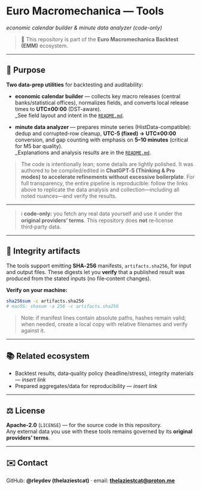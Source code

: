 # Euro Macromechanica — Tools  
*economic calendar builder & minute data analyzer (code-only)*

> 🧭 This repository is part of the **Euro Macromechanica Backtest (EMM)** ecosystem.

---

## 🧭 Purpose
**Two data-prep utilities** for backtesting and auditability:

- **economic calendar builder** — collects key macro releases (central banks/statistical offices), normalizes fields, and converts local release times to **UTC±00:00** (DST-aware).  
  _See field layout and intent in the [`README.md`](https://github.com/rleydev/euro-macromechanica-backtest-data/tree/main/economic_calendars/README.md).

- **minute data analyzer** — prepares minute series (HistData-compatible): dedup and corrupted-row cleanup, **UTC-5 (fixed) → UTC±00:00** conversion, and gap counting with emphasis on **5–10 minutes** (critical for M5 bar quality).  
  _Explanations and analysis results are in the [`README.md`](https://github.com/rleydev/euro-macromechanica-backtest-data/blob/main/analysis/README.md).

> The code is intentionally lean; some details are lightly polished. It was authored to be compiled/edited in **ChatGPT‑5 (Thinking & Pro modes)** **to accelerate refinements without excessive boilerplate**. For full transparency, the entire pipeline is reproducible: follow the links above to replicate the data analysis and collection—including all noted nuances—and verify the results.

---

> ℹ️ **code-only:** you fetch any real data yourself and use it under the **original providers’ terms**. This repository does **not** re‑license third‑party data.

---

## 🔐 Integrity artifacts
The tools support emitting **SHA‑256** manifests, `artifacts.sha256`, for input and output files. These digests let you **verify** that a published result was produced from the stated inputs (no file‑content changes).

**Verify on your machine:**
```bash
sha256sum -c artifacts.sha256
# macOS: shasum -a 256 -c artifacts.sha256
```
> Note: if manifest lines contain absolute paths, hashes remain valid; when needed, create a local copy with relative filenames and verify against it.

---

## 📚 Related ecosystem
- Backtest results, data‑quality policy (headline/stress), integrity materials — *insert link*  
- Prepared aggregates/data for reproducibility — *insert link*

---

## ⚖️ License
**Apache‑2.0** (`LICENSE`) — for the source code in this repository.  
Any external data you use with these tools remains governed by its **original providers’ terms**.

---

## ✉️ Contact
GitHub: **@rleydev (thelaziestcat)** · email: **thelaziestcat@proton.me**
